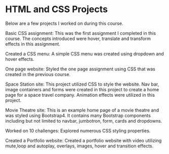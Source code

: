 # HTML and CSS Projects
 Below are a few projects I worked on during this course.


 Basic CSS assignment:
 This was the first assignment I completed in this course.
 The concepts introduced were hover, translate and transform effects in this assignment.
 
 Created a CSS menu:
 A simple CSS menu was created using dropdown and hover effects.
 
 One page website:
 Styled the one page assignment using CSS that was created in the previous course.

 
 Space Station site:
 This project utilized CSS to style the website. Nav bar, image containers and forms were created in this project to create a home page for a space travel company. Animation effects were utilized in this project.
 
 Movie Theatre site:
 This is an example home page of a movie theatre and was styled using Bootstrap4. It contains many Bootstrap components including but not limited to navbar, jumbotron, form, cards and dropdowns. 

 
 Worked on 10 challenges: Explored numerous CSS styling properties.

 
 Created a Portfolio website: Created a portfolio website with video utilizing mute,loop and autoplay, overlays, images, hover and transition effects.
